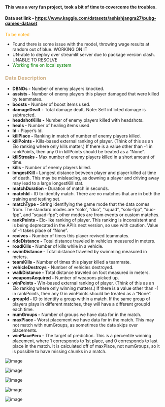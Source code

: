 #### This was a very fun project, took a bit of time to covercome the troubles. 

#### Data set link - https://www.kaggle.com/datasets/ashishjangra27/pubg-games-dataset

<font color='Orange'>To be noted</font></br>
- Found there is some issue with the model, throwing wage results at random out of blue. WORKING ON IT
- UN-able to deploy over streamlit server due to package version clash. UNABLE TO RESOLVE
- <font color='green'>Working fine on local system</font>

### <font color="Tan">Data Description</font><a class = 'anchor' id = 'desc'></a>
- <b>DBNOs -</b> Number of enemy players knocked.
- <b>assists -</b> Number of enemy players this player damaged that were killed by teammates.
- <b>boosts -</b> Number of boost items used.
- <b>damageDealt -</b> Total damage dealt. Note: Self inflicted damage is subtracted.
- <b>headshotKills -</b> Number of enemy players killed with headshots.
- <b>heals -</b> Number of healing items used.
- <b>Id -</b> Player’s Id.
- <b>killPlace -</b> Ranking in match of number of enemy players killed.
- <b>killPoints -</b> Kills-based external ranking of player. (Think of this as an Elo ranking where only kills matter.) If there is a value other than -1 in rankPoints, then any 0 in killPoints should be treated as a “None”.
- <b>killStreaks -</b> Max number of enemy players killed in a short amount of time.
- <b>kills -</b> Number of enemy players killed.
- <b>longestKill -</b> Longest distance between player and player killed at time of death. This may be misleading, as downing a player and driving away may lead to a large longestKill stat.
- <b>matchDuration -</b> Duration of match in seconds.
- <b>matchId -</b> ID to identify match. There are no matches that are in both the training and testing set.
- <b>matchType -</b> String identifying the game mode that the data comes from. The standard modes are “solo”, “duo”, “squad”, “solo-fpp”, “duo-fpp”, and “squad-fpp”; other modes are from events or custom matches.
- <b>rankPoints -</b> Elo-like ranking of player. This ranking is inconsistent and is being deprecated in the API’s next version, so use with caution. Value of -1 takes place of “None”.
- <b>revives -</b> Number of times this player revived teammates.
- <b>rideDistance -</b> Total distance traveled in vehicles measured in meters.
- <b>roadKills -</b> Number of kills while in a vehicle.
- <b>swimDistance -</b> Total distance traveled by swimming measured in meters.
- <b>teamKills -</b> Number of times this player killed a teammate.
- <b>vehicleDestroys -</b> Number of vehicles destroyed.
- <b>walkDistance -</b> Total distance traveled on foot measured in meters.
- <b>weaponsAcquired -</b> Number of weapons picked up.
- <b>winPoints -</b> Win-based external ranking of player. (Think of this as an Elo ranking where only winning matters.) If there is a value other than -1 in rankPoints, then any 0 in winPoints should be treated as a “None”.
- <b>groupId -</b> ID to identify a group within a match. If the same group of players plays in different matches, they will have a different groupId each time.
- <b>numGroups -</b> Number of groups we have data for in the match.
- <b>maxPlace -</b> Worst placement we have data for in the match. This may not match with numGroups, as sometimes the data skips over placements.
- <b>winPlacePerc -</b> The target of prediction. This is a percentile winning placement, where 1 corresponds to 1st place, and 0 corresponds to last place in the match. It is calculated off of maxPlace, not numGroups, so it is possible to have missing chunks in a match.


![image](https://github.com/user-attachments/assets/4b7db4b7-f6ce-4bd7-8895-d2d7e0069176)

![image](https://github.com/user-attachments/assets/408516a7-c2d5-4f60-803d-098fdd52b7a9)

![image](https://github.com/user-attachments/assets/379535ea-4b96-4a79-ac92-38dd20dcdc29)

![image](https://github.com/user-attachments/assets/3049fd03-375b-40a8-98b2-1993f35857e2)

![image](https://github.com/user-attachments/assets/b901c5cf-c73e-4d6f-9425-fb2adbec485b)
